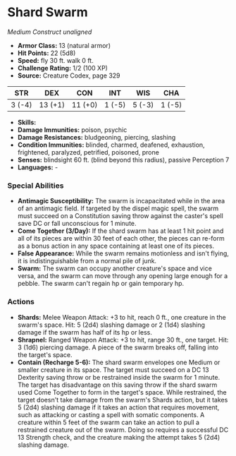 # Shard Swarm

*Medium* *Construct* *unaligned*

- **Armor Class:** 13 (natural armor)
- **Hit Points:** 22 (5d8)
- **Speed:** fly 30 ft. walk 0 ft.
- **Challenge Rating:** 1/2 (100 XP)
- **Source:** Creature Codex, page 329

| STR | DEX | CON | INT | WIS | CHA |
| --- | --- | --- | --- | --- | --- |
| 3 (-4) | 13 (+1) | 11 (+0) | 1 (-5) | 5 (-3) | 1 (-5) |

- **Skills:** 
- **Damage Immunities:** poison, psychic
- **Damage Resistances:** bludgeoning, piercing, slashing
- **Condition Immunities:** blinded, charmed, deafened, exhaustion, frightened, paralyzed, petrified, poisoned, prone
- **Senses:** blindsight 60 ft. (blind beyond this radius), passive Perception 7
- **Languages:** -

### Special Abilities

- **Antimagic Susceptibility:** The swarm is incapacitated while in the area of an antimagic field. If targeted by the dispel magic spell, the swarm must succeed on a Constitution saving throw against the caster's spell save DC or fall unconscious for 1 minute.
- **Come Together (3/Day):** If the shard swarm has at least 1 hit point and all of its pieces are within 30 feet of each other, the pieces can re-form as a bonus action in any space containing at least one of its pieces.
- **False Appearance:** While the swarm remains motionless and isn't flying, it is indistinguishable from a normal pile of junk.
- **Swarm:** The swarm can occupy another creature's space and vice versa, and the swarm can move through any opening large enough for a pebble. The swarm can't regain hp or gain temporary hp.

### Actions

- **Shards:** Melee Weapon Attack: +3 to hit, reach 0 ft., one creature in the swarm's space. Hit: 5 (2d4) slashing damage or 2 (1d4) slashing damage if the swarm has half of its hp or less.
- **Shrapnel:** Ranged Weapon Attack: +3 to hit, range 30 ft., one target. Hit: 3 (1d6) piercing damage. A piece of the swarm breaks off, falling into the target's space.
- **Contain (Recharge 5-6):** The shard swarm envelopes one Medium or smaller creature in its space. The target must succeed on a DC 13 Dexterity saving throw or be restrained inside the swarm for 1 minute. The target has disadvantage on this saving throw if the shard swarm used Come Together to form in the target's space. While restrained, the target doesn't take damage from the swarm's Shards action, but it takes 5 (2d4) slashing damage if it takes an action that requires movement, such as attacking or casting a spell with somatic components. A creature within 5 feet of the swarm can take an action to pull a restrained creature out of the swarm. Doing so requires a successful DC 13 Strength check, and the creature making the attempt takes 5 (2d4) slashing damage.


